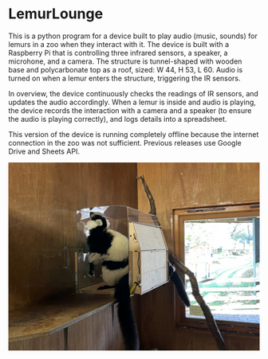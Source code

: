 # LemurLounge

This is a python program for a device built to play audio (music, sounds)
for lemurs in a zoo when they interact with it. The device is built with a
Raspberry Pi that is controlling three infrared sensors, a speaker,
a microhone, and a camera. The structure is tunnel-shaped with wooden base and
polycarbonate top as a roof, sized: W 44, H 53, L 60. Audio is turned on when
a lemur enters the structure, triggering the IR sensors.

In overview, the device continuously checks the readings of IR sensors, and
updates the audio accordingly. When a lemur is inside and audio is playing,
the device records the interaction with a camera and a speaker
(to ensure the audio is playing correctly), and logs details into a spreadsheet.

This version of the device is running completely offline because the internet
connection in the zoo was not sufficient. Previous releases use Google Drive and Sheets API.

![](/images/lemurlounge.jpg)
